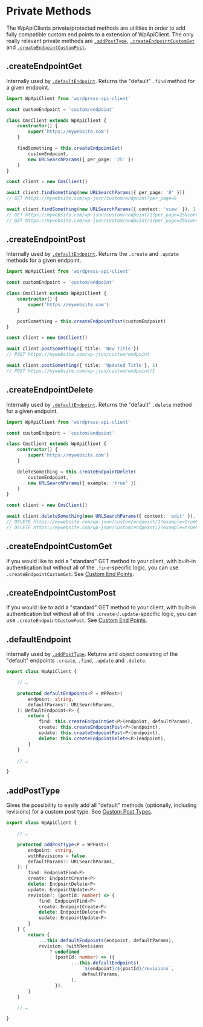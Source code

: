 # Private Methods

The WpApiClients private/protected methods are utilities in order to add fully
compatible custom end points to a extension of WpApiClient. The only really
relevant private methods are
[`.addPostType`](#addposttype),
[`.createEndpointCustomGet`](#createendpointcustomget)
and  [`.createEndpointCustomPost`](#createendpointcustompost).

## .createEndpointGet

Internally used by [`.defaultEndpoint`](#defaultendpoint). Returns the "default"
`.find` method for a given endpoint.

```typescript
import WpApiClient from 'wordpress-api-client'

const customEndpoint = 'custom/endpoint'

class CmsClient extends WpApiClient {
	constructor() {
		super('https://mywebsite.com')
    }

    findSomething = this.createEndpointGet(
        customEndpoint,
        new URLSearchParams({ per_page: '25' })
    )
}

const client = new CmsClient()

await client.findSomething(new URLSearchParams({ per_page: '8' }))
// GET https://mywebsite.com/wp-json/custom/endpoint?per_page=8

await client.findSomething(new URLSearchParams({ context: 'view' }), 1, 2)
// GET https://mywebsite.com/wp-json/custom/endpoint/1?per_page=25&context=view
// GET https://mywebsite.com/wp-json/custom/endpoint/2?per_page=25&context=view

```

## .createEndpointPost

Internally used by [`.defaultEndpoint`](#defaultendpoint). Returns the `.create`
and `.update` methods for a given endpoint.

```typescript
import WpApiClient from 'wordpress-api-client'

const customEndpoint = 'custom/endpoint'

class CmsClient extends WpApiClient {
	constructor() {
		super('https://mywebsite.com')
    }

    postSomething = this.createEndpointPost(customEndpoint)
}

const client = new CmsClient()

await client.postSomething({ title: 'New Title'})
// POST https://mywebsite.com/wp-json/custom/endpoint

await client.postSomething({ title: 'Updated Title'}, 1)
// POST https://mywebsite.com/wp-json/custom/endpoint/1

```

## .createEndpointDelete

Internally used by [`.defaultEndpoint`](#defaultendpoint). Returns the "default"
`.delete` method for a given endpoint.

```typescript
import WpApiClient from 'wordpress-api-client'

const customEndpoint = 'custom/endpoint'

class CmsClient extends WpApiClient {
	constructor() {
		super('https://mywebsite.com')
    }

    deleteSomething = this.createEndpointDelete(
        customEndpoint,
        new URLSearchParams({ example: 'true' })
    )
}

const client = new CmsClient()

await client.deleteSomething(new URLSearchParams({ context: 'edit' }), 1, 2)
// DELETE https://mywebsite.com/wp-json/custom/endpoint/1?example=true&context=edit
// DELETE https://mywebsite.com/wp-json/custom/endpoint/2?example=true&context=edit

```

## .createEndpointCustomGet

If you would like to add a "standard" GET method to your client, with built-in authentication
but without all of the `.find`-specific logic, you can use `.createEndpointCustomGet`.
See [Custom End Points](usage/custom-end-points.md).

## .createEndpointCustomPost

If you would like to add a "standard" GET method to your client, with built-in authentication
but without all of the `.create`-/`.update`-specific logic, you can use `.createEndpointCustomPost`.
See [Custom End Points](usage/custom-end-points.md).

## .defaultEndpoint

Internally used by [`.addPostType`](#addposttype). Returns and object consisting
of the "default" endpoints `.create`, `.find`, `.update` and `.delete`.

```typescript
export class WpApiClient {

    // …

	protected defaultEndpoints<P = WPPost>(
		endpoint: string,
		defaultParams?: URLSearchParams,
	): DefaultEndpoint<P> {
		return {
			find: this.createEndpointGet<P>(endpoint, defaultParams),
			create: this.createEndpointPost<P>(endpoint),
			update: this.createEndpointPost<P>(endpoint),
			delete: this.createEndpointDelete<P>(endpoint),
		}
	}

    // …

}
```

## .addPostType

Gives the possibility to easily add all "default" methods (optionally, including
revisions) for a custom post type. See [Custom Post Types](usage/custom-post-types.md).

```typescript
export class WpApiClient {

    // …

	protected addPostType<P = WPPost>(
		endpoint: string,
		withRevisions = false,
		defaultParams?: URLSearchParams,
	): {
		find: EndpointFind<P>
		create: EndpointCreate<P>
		delete: EndpointDelete<P>
		update: EndpointUpdate<P>
		revision?: (postId: number) => {
			find: EndpointFind<P>
			create: EndpointCreate<P>
			delete: EndpointDelete<P>
			update: EndpointUpdate<P>
		}
	} {
		return {
			...this.defaultEndpoints(endpoint, defaultParams),
			revision: !withRevisions
				? undefined
				: (postId: number) => ({
						...this.defaultEndpoints(
							`${endpoint}/${postId}/revisions`,
							defaultParams,
						),
				  }),
		}
	}

    // …

}
```
